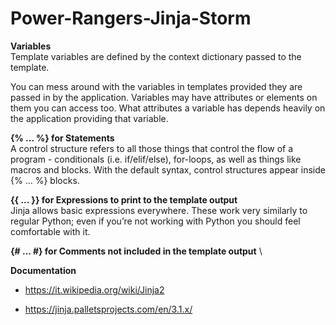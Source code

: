 # Power-Rangers-Jinja-Storm


**Variables** \
Template variables are defined by the context dictionary passed to the template.

You can mess around with the variables in templates provided they are passed in by the application. Variables may have attributes or elements on them you can access too. What attributes a variable has depends heavily on the application providing that variable.


**{% ... %} for Statements**\
A control structure refers to all those things that control the flow of a program - conditionals (i.e. if/elif/else), for-loops, as well as things like macros and blocks. With the default syntax, control structures appear inside {% ... %} blocks.



**{{ ... }} for Expressions to print to the template output**\
Jinja allows basic expressions everywhere. These work very similarly to regular Python; even if you’re not working with Python you should feel comfortable with it.

**{# ... #} for Comments not included in the template output** \



**Documentation**

- https://it.wikipedia.org/wiki/Jinja2

- https://jinja.palletsprojects.com/en/3.1.x/
